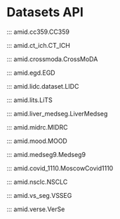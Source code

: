 # Datasets API

::: amid.cc359.CC359

::: amid.ct_ich.CT_ICH

::: amid.crossmoda.CrossMoDA

::: amid.egd.EGD

::: amid.lidc.dataset.LIDC

::: amid.lits.LiTS

::: amid.liver_medseg.LiverMedseg

::: amid.midrc.MIDRC

::: amid.mood.MOOD

::: amid.medseg9.Medseg9

::: amid.covid_1110.MoscowCovid1110

::: amid.nsclc.NSCLC

::: amid.vs_seg.VSSEG

::: amid.verse.VerSe

